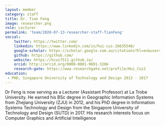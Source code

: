 ```yaml
---
layout: member
category: staff
title: Dr. Tian Feng
image: researcher.png
role: Lecturer
permalink: 'team/2020-07-13-researcher-staff-TianFeng'
social:
    twitter: https://twitter.com/
    linkedin: https://www.linkedin.com/in/hui-cui-26635540/
    google-scholar: https://scholar.google.com.au/citations?hl=en&user=IPHzmmQAAAAJ
    github: https://github.com/
    website: https://hcui7511.github.io/
    orcid: http://orcid.org/0000-0001-9691-3266
    research-gate: https://www.researchgate.net/profile/Hui_Cui2
education:
 - PHD, Singapore University of Technology and Design 2013 - 2017
---
```


Dr Feng is now serving as a Lecturer (Assistant Professor) at La Trobe University. He earned his BSc degree in Geographic Information Systems from Zhejiang University (ZJU) in 2012, and his PhD degree in Information Systems Technology and Design from the Singapore University of Technology and Design (SUTD) in 2017. His research interests focus on Computer Graphics and Artificial Intelligence